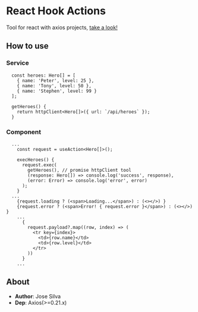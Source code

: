 # React Hook Actions
Tool for react with axios projects, [take a look!](https://jsi1v4.com/react-hook-actions)

## How to use

### Service
```
  const heroes: Hero[] = [
    { name: 'Peter', level: 25 },
    { name: 'Tony', level: 50 },
    { name: 'Stephen', level: 99 }
  ];

  getHeroes() {
    return httpClient<Hero[]>({ url: `/api/heroes` });
  }
```

### Component
```
  ...
    const request = useAction<Hero[]>();

    execHeroes() {
      request.exec(
        getHeroes(), // promise httpClient tool
        (response: Hero[]) => console.log('success', response),
        (error: Error) => console.log('error', error)
      );
    }
  ...
    {request.loading ? (<span>Loading...</span>) : (<></>) }
    {request.error ? (<span>Error! { request.error }</span>) : (<></>) }
    ...
      {
        request.payload?.map((row, index) => (
          <tr key={index}>
            <td>{row.name}</td>
            <td>{row.level}</td>
          </tr>
        ))
      }
    ...
```

## About
- **Author**: Jose Silva
- **Dep**: Axios(>=0.21.x)
